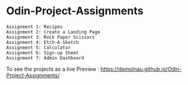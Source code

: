 # Odin-Project-Assignments
	Assignment 1: Recipes
	Assignment 2: Create a Landing Page
	Assignment 3: Rock Paper Scissors
	Assignment 4: Etch-A-Sketch
	Assignment 5: Calculator
	Assignment 6: Sign-up Sheet
	Assignment 7: Admin Dashboard

	
To see the projects as a live Preview : https://demolnau.github.io/Odin-Project-Assignments/
